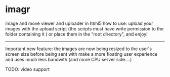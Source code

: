 imagr
=====

image and move viewer and uploader in html5
how to use: upload your images with the upload script  (the scripts must have write permission to the folder containing it ) or place them in the "root directory", and enjoy! 

----------
Important new feature: the images are now being resized to the user's screen size before being sent with make a more floating user experience and uses much less bandwith (and more CPU server side....)

TODO: video support
